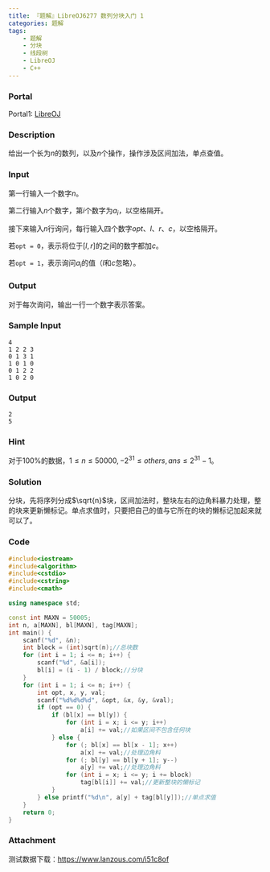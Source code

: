 ```yaml
---
title: 『题解』LibreOJ6277 数列分块入门 1
categories: 题解
tags:
    - 题解
    - 分块
    - 线段树
    - LibreOJ
    - C++
---
```


### Portal

Portal1: [LibreOJ](https://loj.ac/problem/6277)

### Description

给出一个长为$n$的数列，以及$n$个操作，操作涉及区间加法，单点查值。

### Input

第一行输入一个数字$n$。

第二行输入$n$个数字，第$i$个数字为$a_i$，以空格隔开。

接下来输入$n$行询问，每行输入四个数字$opt$、$l$、$r$、$c$，以空格隔开。

若$\texttt{opt = 0}$，表示将位于$[l,r]$的之间的数字都加$c$。

若$\texttt{opt = 1}$，表示询问$a_i$的值（$l$和$c$忽略）。

### Output

对于每次询问，输出一行一个数字表示答案。

### Sample Input

```
4
1 2 2 3
0 1 3 1
1 0 1 0
0 1 2 2
1 0 2 0
```

### Output

```
2
5
```

### Hint

对于$100\%$的数据，$1 \le n \le 50000, -2^{31} \le others, ans \le 2^{31} - 1$。

### Solution

分块，先将序列分成$\sqrt{n}$块，区间加法时，整块左右的边角料暴力处理，整的块来更新懒标记。单点求值时，只要把自己的值与它所在的块的懒标记加起来就可以了。

### Code

```cpp
#include<iostream>
#include<algorithm>
#include<cstdio>
#include<cstring>
#include<cmath>

using namespace std;

const int MAXN = 50005;
int n, a[MAXN], bl[MAXN], tag[MAXN];
int main() {
    scanf("%d", &n);
    int block = (int)sqrt(n);//总块数
    for (int i = 1; i <= n; i++) {
        scanf("%d", &a[i]);
        bl[i] = (i - 1) / block;//分块
    }
    for (int i = 1; i <= n; i++) {
        int opt, x, y, val;
        scanf("%d%d%d%d", &opt, &x, &y, &val);
        if (opt == 0) {
            if (bl[x] == bl[y]) {
                for (int i = x; i <= y; i++)
                    a[i] += val;//如果区间不包含任何块
            } else {
                for (; bl[x] == bl[x - 1]; x++)
                    a[x] += val;//处理边角料
                for (; bl[y] == bl[y + 1]; y--)
                    a[y] += val;//处理边角料
                for (int i = x; i <= y; i += block)
                    tag[bl[i]] += val;//更新整块的懒标记
            }
        } else printf("%d\n", a[y] + tag[bl[y]]);//单点求值
    }
    return 0;
}
```

### Attachment

测试数据下载：https://www.lanzous.com/i51c8of